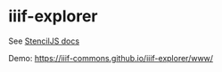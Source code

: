 # iiif-explorer

See [StencilJS docs](https://stenciljs.com/)

Demo: https://iiif-commons.github.io/iiif-explorer/www/

